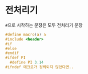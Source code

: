 # 전처리기
`#`으로 시작하는 문장은 모두 전처리기 문장

```c
#define macro(a) a
#include <header>
#if
#else
#endif
#ifdef PI
  #define PI 3.14
#ifndef 매크로가 정의되지 않았다면..
```